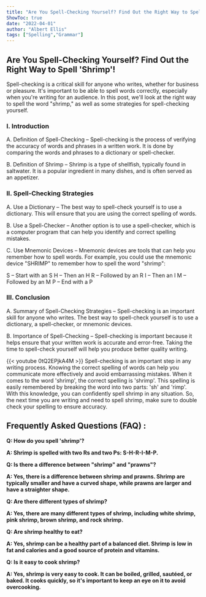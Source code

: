 ```yaml
---
title: "Are You Spell-Checking Yourself? Find Out the Right Way to Spell 'Shrimp'!"
ShowToc: true 
date: "2022-04-01"
author: "Albert Ellis" 
tags: ["Spelling","Grammar"]
---
```

## Are You Spell-Checking Yourself? Find Out the Right Way to Spell 'Shrimp'! 

Spell-checking is a critical skill for anyone who writes, whether for business or pleasure. It's important to be able to spell words correctly, especially when you're writing for an audience. In this post, we'll look at the right way to spell the word "shrimp," as well as some strategies for spell-checking yourself.

### I. Introduction 

A. Definition of Spell-Checking – Spell-checking is the process of verifying the accuracy of words and phrases in a written work. It is done by comparing the words and phrases to a dictionary or spell-checker.

B. Definition of Shrimp – Shrimp is a type of shellfish, typically found in saltwater. It is a popular ingredient in many dishes, and is often served as an appetizer.

### II. Spell-Checking Strategies 

A. Use a Dictionary – The best way to spell-check yourself is to use a dictionary. This will ensure that you are using the correct spelling of words.

B. Use a Spell-Checker – Another option is to use a spell-checker, which is a computer program that can help you identify and correct spelling mistakes.

C. Use Mnemonic Devices – Mnemonic devices are tools that can help you remember how to spell words. For example, you could use the mnemonic device "SHRIMP" to remember how to spell the word "shrimp": 

S – Start with an S
H – Then an H
R – Followed by an R
I – Then an I
M – Followed by an M
P – End with a P

### III. Conclusion 

A. Summary of Spell-Checking Strategies – Spell-checking is an important skill for anyone who writes. The best way to spell-check yourself is to use a dictionary, a spell-checker, or mnemonic devices. 

B. Importance of Spell-Checking – Spell-checking is important because it helps ensure that your written work is accurate and error-free. Taking the time to spell-check yourself will help you produce better quality writing.

{{< youtube 0tQ2EPjkA4M >}} 
Spell-checking is an important step in any writing process. Knowing the correct spelling of words can help you communicate more effectively and avoid embarrassing mistakes. When it comes to the word 'shrimp', the correct spelling is 'shrimp'. This spelling is easily remembered by breaking the word into two parts: 'sh' and 'rimp'. With this knowledge, you can confidently spell shrimp in any situation. So, the next time you are writing and need to spell shrimp, make sure to double check your spelling to ensure accuracy.

## Frequently Asked Questions (FAQ) :
**Q: How do you spell 'shrimp'?**

**A: Shrimp is spelled with two Rs and two Ps: S-H-R-I-M-P.**

**Q: Is there a difference between "shrimp" and "prawns"?**

**A: Yes, there is a difference between shrimp and prawns. Shrimp are typically smaller and have a curved shape, while prawns are larger and have a straighter shape.**

**Q: Are there different types of shrimp?**

**A: Yes, there are many different types of shrimp, including white shrimp, pink shrimp, brown shrimp, and rock shrimp.**

**Q: Are shrimp healthy to eat?**

**A: Yes, shrimp can be a healthy part of a balanced diet. Shrimp is low in fat and calories and a good source of protein and vitamins.**

**Q: Is it easy to cook shrimp?**

**A: Yes, shrimp is very easy to cook. It can be boiled, grilled, sautéed, or baked. It cooks quickly, so it's important to keep an eye on it to avoid overcooking.**





